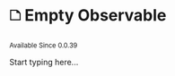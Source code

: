 # 🗅 Empty Observable

<sup>
Available Since 0.0.39
</sup>

<code-block lang="java" src="../../common/src/test/java/net/apartium/cocoabeans/state/CodeSnippets.java" include-symbol="empty"/>

Start typing here...
